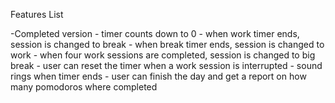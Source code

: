 Features List

-Completed version
    - timer counts down to 0
    - when work timer ends, session is changed to break
    - when break timer ends, session is changed to work
    - when four work sessions are completed, session is changed to big break
    - user can reset the timer when a work session is interrupted
    - sound rings when timer ends
    - user can finish the day and get a report on how many pomodoros where completed
    